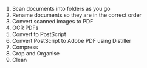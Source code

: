 1. Scan documents into folders as you go
1. Rename documents so they are in the correct order
1. Convert scanned images to PDF
1. OCR PDFs
1. Convert to PostScript
1. Convert PostScript to Adobe PDF using Distiller
1. Compress
1. Crop and Organise
1. Clean